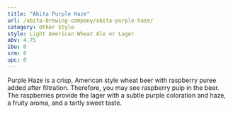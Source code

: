 ```yaml
---
title: "Abita Purple Haze"
url: /abita-brewing-company/abita-purple-haze/
category: Other Style
style: Light American Wheat Ale or Lager
abv: 4.75
ibu: 0
srm: 0
upc: 0
---
```

Purple Haze is a crisp, American style wheat beer with raspberry puree added after filtration. Therefore, you may see raspberry pulp in the beer. The raspberries provide the lager with a subtle purple coloration and haze, a fruity aroma, and a tartly sweet taste.
